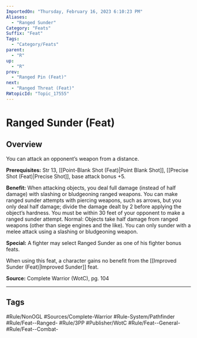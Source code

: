 ```yaml
---
ImportedOn: "Thursday, February 16, 2023 6:10:23 PM"
Aliases:
  - "Ranged Sunder"
Category: "Feats"
Suffix: "Feat"
Tags:
  - "Category/Feats"
parent:
  - "R"
up:
  - "R"
prev:
  - "Ranged Pin (Feat)"
next:
  - "Ranged Threat (Feat)"
RWtopicId: "Topic_17555"
---
```

# Ranged Sunder (Feat)
## Overview
You can attack an opponent’s weapon from a distance.

**Prerequisites:** Str 13, [[Point-Blank Shot (Feat)|Point Blank Shot]], [[Precise Shot (Feat)|Precise Shot]], base attack bonus +5.

**Benefit:** When attacking objects, you deal full damage (instead of half damage) with slashing or bludgeoning ranged weapons. You can make ranged sunder attempts with piercing weapons, such as arrows, but you only deal half damage; divide the damage dealt by 2 before applying the object’s hardness.  You must be within 30 feet of your opponent to make a ranged sunder attempt. Normal: Objects take half damage from ranged weapons (other than siege engines and the like). You can only sunder with a melee attack using a slashing or bludgeoning weapon.

**Special:** A fighter may select Ranged Sunder as one of his fighter bonus feats.

When using this feat, a character gains no benefit from the [[Improved Sunder (Feat)|Improved Sunder]] feat.

**Source:** Complete Warrior (WotC), pg. 104


---
## Tags
#Rule/NonOGL #Sources/Complete-Warrior #Rule-System/Pathfinder #Rule/Feat--Ranged- #Rule/3PP #Publisher/WotC #Rule/Feat--General- #Rule/Feat--Combat-

